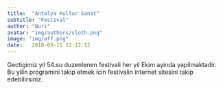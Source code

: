 ```yaml
---
title:  "Antalya Kultur Sanat"
subtitle: "Festival"
author: "Nuri"
avatar: "img/authors/sloth.png"
image: "img/aff.png"
date:   2018-03-15 12:12:12
---
```


Gectigimiz yil 54.su duzenlenen festivali her yil Ekim ayinda yapilmaktadir. Bu yilin programini takip etmek icin festivalin internet sitesini takip edebilirsiniz.
